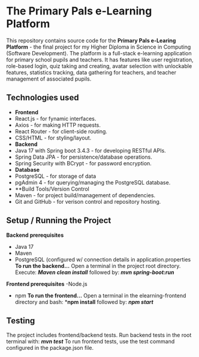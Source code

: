 # The Primary Pals e-Learning Platform

This repository contains source code for the **Primary Pals e-Learing Platform** - the final project for my Higher Diploma in Science in Computing (Software Development). 
The platform is a full-stack e-learning application for primary school pupils and teachers. 
It has features like user registration, role-based login, quiz taking and creating, avatar selection with unlockable features, statistics tracking, data gathering for teachers, and teacher management of associated pupils.

## Technologies used

- **Frontend**
- React.js - for fynamic interfaces.
- Axios - for making HTTP requests.
- React Router - for client-side routing.
- CSS/HTML - for styling/layout.
- **Backend**
- Java 17 with Spring boot 3.4.3 - for developing RESTful APIs.
- Spring Data JPA - for persistence/database operations.
- Spring Security with BCrypt - for password encryption.
- **Database**
- PostgreSQL - for storage of data
- pgAdmin 4 - for querying/managing the PostgreSQL database.
- **Build Tools/Version Control
- Maven - for project build/management of dependencies.
- Git and GitHub - for verison control and repository hosting.

## Setup / Running the Project

**Backend prerequisites**
- Java 17
- Maven
- PostgreSQL (configured w/ connection details in application.properties
**To run the backend...**
Open a terminal in the project root directory. Execute:
***Maven clean install***
followed by:
***mvn spring-boot:run***

**Frontend prerequisites**
-Node.js
- npm
**To run the frontend...**
Open a terminal in the elearning-frontend directory and bash:
***npm install**
followed by:
***npm start***

## Testing

The project includes frontend/backend tests. Run backend tests in the root terminal with:
***mvn test***
To run frontend tests, use the test command configured in the package.json file.









